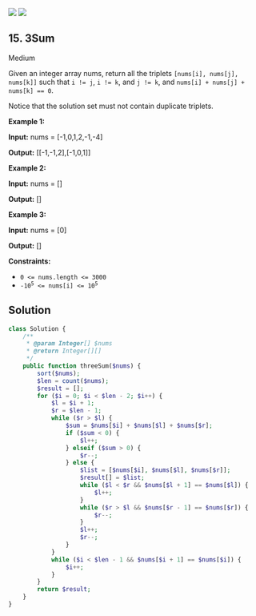 [![](https://img.shields.io/github/stars/LeetCode-in-Ruby/LeetCode-in-Ruby?label=Stars&style=flat-square)](https://github.com/LeetCode-in-Ruby/LeetCode-in-Ruby)
[![](https://img.shields.io/github/forks/LeetCode-in-Ruby/LeetCode-in-Ruby?label=Fork%20me%20on%20GitHub%20&style=flat-square)](https://github.com/LeetCode-in-Ruby/LeetCode-in-Ruby/fork)

## 15\. 3Sum

Medium

Given an integer array nums, return all the triplets `[nums[i], nums[j], nums[k]]` such that `i != j`, `i != k`, and `j != k`, and `nums[i] + nums[j] + nums[k] == 0`.

Notice that the solution set must not contain duplicate triplets.

**Example 1:**

**Input:** nums = [-1,0,1,2,-1,-4]

**Output:** [[-1,-1,2],[-1,0,1]] 

**Example 2:**

**Input:** nums = []

**Output:** [] 

**Example 3:**

**Input:** nums = [0]

**Output:** [] 

**Constraints:**

*   `0 <= nums.length <= 3000`
*   <code>-10<sup>5</sup> <= nums[i] <= 10<sup>5</sup></code>

## Solution

```php
class Solution {
    /**
     * @param Integer[] $nums
     * @return Integer[][]
     */
    public function threeSum($nums) {
        sort($nums);
        $len = count($nums);
        $result = [];
        for ($i = 0; $i < $len - 2; $i++) {
            $l = $i + 1;
            $r = $len - 1;
            while ($r > $l) {
                $sum = $nums[$i] + $nums[$l] + $nums[$r];
                if ($sum < 0) {
                    $l++;
                } elseif ($sum > 0) {
                    $r--;
                } else {
                    $list = [$nums[$i], $nums[$l], $nums[$r]];
                    $result[] = $list;
                    while ($l < $r && $nums[$l + 1] == $nums[$l]) {
                        $l++;
                    }
                    while ($r > $l && $nums[$r - 1] == $nums[$r]) {
                        $r--;
                    }
                    $l++;
                    $r--;
                }
            }
            while ($i < $len - 1 && $nums[$i + 1] == $nums[$i]) {
                $i++;
            }
        }
        return $result;
    }
}
```